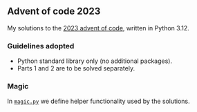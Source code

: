 ## Advent of code 2023
My solutions to the [2023 advent of code](https://adventofcode.com/2023/),
written in Python 3.12.

### Guidelines adopted
* Python standard library only (no additional packages).
* Parts 1 and 2 are to be solved separately.

### Magic
In [`magic.py`](magic.py) we define helper functionality used by
the solutions.



